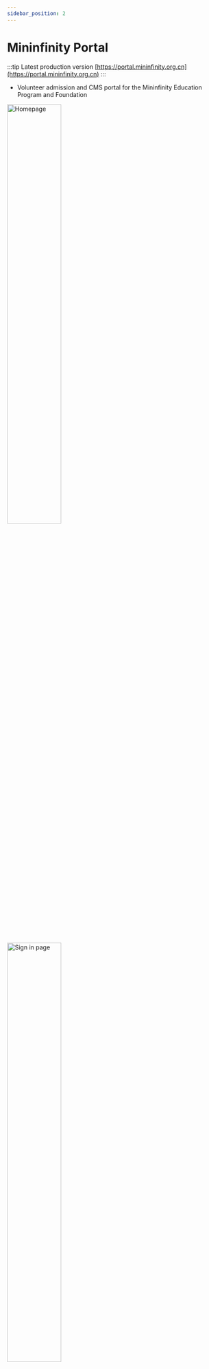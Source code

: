 ```yaml
---
sidebar_position: 2
---
```


# Mininfinity Portal
:::tip Latest production version
[https://portal.mininfinity.org.cn](https://portal.mininfinity.org.cn)
:::
- Volunteer admission and CMS portal for the Mininfinity Education Program and Foundation

<p float="left">
  <img alt="Homepage" src="https://portfolio-lukexli-com.s3.us-east-1.amazonaws.com/img/mfportal-homepage.jpg" width="50%" />
  <img alt="Sign in page" src="https://portfolio-lukexli-com.s3.us-east-1.amazonaws.com/img/mfportal-login_form.jpg" width="50%" /> 
</p>

<p float="left">
  <img alt="Common Applicant Profile section" src="https://portfolio-lukexli-com.s3.us-east-1.amazonaws.com/img/mfportal-common.jpg" width="50%" />
  <img alt="Supplemental essay for new applicants" src="https://portfolio-lukexli-com.s3.us-east-1.amazonaws.com/img/mfportal-new_applicant_essay.jpg" width="50%" />
  Fill out Common Applicant Profile section once to apply to all programs
</p>

<p float="left">
  <img alt="Application complete" src="https://portfolio-lukexli-com.s3.us-east-1.amazonaws.com/img/mfportal-app_complete.jpg" width="50%" />
  <img alt="Applicant receives interview invitation" src="https://portfolio-lukexli-com.s3.us-east-1.amazonaws.com/img/mfportal-interview.jpg" width="50%" />
  Applicant-side interview and decision release flows
</p>

<p float="left">
  <img alt="Decision letter" src="https://portfolio-lukexli-com.s3.us-east-1.amazonaws.com/img/mfportal-decision_letter.jpg" width="50%" />
  <img alt="Email communications" src="https://portfolio-lukexli-com.s3.us-east-1.amazonaws.com/img/mfportal-email.jpg" width="50%" />
</p>

<p float="left">
  <img alt="Decision letter" src="https://portfolio-lukexli-com.s3.us-east-1.amazonaws.com/img/mfportal-review_screening.jpg" width="50%" />
  <img alt="Email communications" src="https://portfolio-lukexli-com.s3.us-east-1.amazonaws.com/img/mfportal-review_immersive.jpg" width="50%" />
  Admission officer-side review flows
</p>

<p float="left">
  <img alt="Decision letter" src="https://portfolio-lukexli-com.s3.us-east-1.amazonaws.com/img/mfportal-sso.jpg" width="50%" />
  <img alt="Email communications" src="https://portfolio-lukexli-com.s3.us-east-1.amazonaws.com/img/mfportal-mfa.jpg" width="50%" />
  Staff members sign in with existing enterprise accounts (one-tap on registered devices); admins must complete 2FA
</p>

